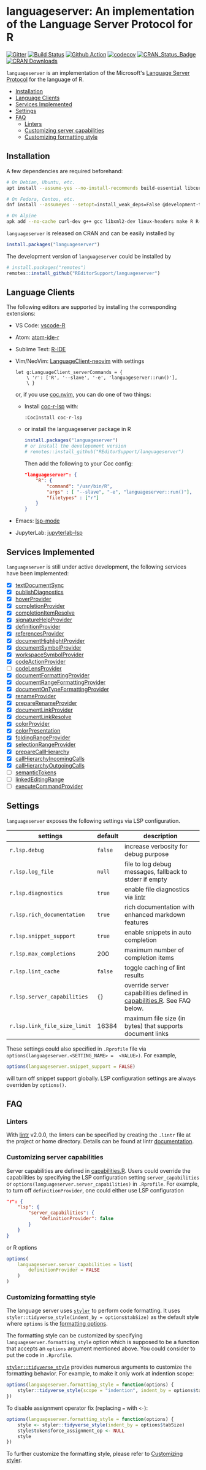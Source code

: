 # languageserver: An implementation of the Language Server Protocol for R

[![Gitter](https://badges.gitter.im/REditorSupport/community.svg)](https://gitter.im/REditorSupport/community?utm_source=badge&utm_medium=badge&utm_campaign=pr-badge)
[![Build Status](https://travis-ci.org/REditorSupport/languageserver.svg?branch=master)](https://travis-ci.org/REditorSupport/languageserver)
[![Github Action](https://github.com/REditorSupport/languageserver/workflows/build/badge.svg?branch=master)](https://github.com/REditorSupport/languageserver)
[![codecov](https://codecov.io/gh/REditorSupport/languageserver/branch/master/graph/badge.svg)](https://codecov.io/gh/REditorSupport/languageserver)
[![CRAN\_Status\_Badge](http://www.r-pkg.org/badges/version/languageserver)](https://cran.r-project.org/package=languageserver)
[![CRAN Downloads](http://cranlogs.r-pkg.org/badges/grand-total/languageserver)](https://cran.r-project.org/package=languageserver)

`languageserver` is an implementation of the Microsoft's [Language Server Protocol](https://microsoft.github.io/language-server-protocol/) for the language of R.

- [Installation](#installation)
- [Language Clients](#language-clients)
- [Services Implemented](#services-implemented)
- [Settings](#settings)
- [FAQ](#faq)
  - [Linters](#linters)
  - [Customizing server capabilities](#customizing-server-capabilities)
  - [Customizing formatting style](#customizing-formatting-style)

## Installation

A few dependencies are required beforehand:

```bash
# On Debian, Ubuntu, etc.
apt install --assume-yes --no-install-recommends build-essential libcurl4-openssl-dev libssl-dev libxml2-dev r-base

# On Fedora, Centos, etc.
dnf install --assumeyes --setopt=install_weak_deps=False @development-tools libcurl-devel libxml2-devel openssl-devel R

# On Alpine
apk add --no-cache curl-dev g++ gcc libxml2-dev linux-headers make R R-dev
```

`languageserver` is released on CRAN and can be easily installed by

```r
install.packages("languageserver")
```

The development version of `languageserver` could be installed by

```r
# install.packages("remotes")
remotes::install_github("REditorSupport/languageserver")
```

## Language Clients

The following editors are supported by installing the corresponding extensions:

- VS Code: [vscode-R](https://github.com/REditorSupport/vscode-R)

- Atom: [atom-ide-r](https://github.com/REditorSupport/atom-ide-r)

- Sublime Text: [R-IDE](https://github.com/REditorSupport/sublime-ide-r)

- Vim/NeoVim: [LanguageClient-neovim](https://github.com/autozimu/LanguageClient-neovim) with settings

    ```vim
    let g:LanguageClient_serverCommands = {
        \ 'r': ['R', '--slave', '-e', 'languageserver::run()'],
        \ }
    ```

  or, if you use [coc.nvim](https://github.com/neoclide/coc.nvim), you can do one of two things:
  
  - Install [coc-r-lsp](https://github.com/neoclide/coc-r-lsp) with:

    ```vim
    :CocInstall coc-r-lsp
    ```

  - or install the languageserver package in R

    ```r
    install.packages("languageserver")
    # or install the developement version
    # remotes::install_github("REditorSupport/languageserver")
    ```

    Then add the following to your Coc config:

    ```json
    "languageserver": {
        "R": {
            "command": "/usr/bin/R",
            "args" : [ "--slave", "-e", "languageserver::run()"],
            "filetypes" : ["r"]
        }
    }
    ```

- Emacs: [lsp-mode](https://github.com/emacs-lsp/lsp-mode)

- JupyterLab: [jupyterlab-lsp](https://github.com/krassowski/jupyterlab-lsp)

## Services Implemented

`languageserver` is still under active development, the following services have been implemented:

- [x] [textDocumentSync](https://microsoft.github.io/language-server-protocol/specifications/specification-current/#textDocument_synchronization)
- [x] [publishDiagnostics](https://microsoft.github.io/language-server-protocol/specifications/specification-current/#textDocument_publishDiagnostics)
- [x] [hoverProvider](https://microsoft.github.io/language-server-protocol/specifications/specification-current/#textDocument_hover)
- [x] [completionProvider](https://microsoft.github.io/language-server-protocol/specifications/specification-current/#textDocument_completion)
- [x] [completionItemResolve](https://microsoft.github.io/language-server-protocol/specifications/specification-current/#completionItem_resolve)
- [x] [signatureHelpProvider](https://microsoft.github.io/language-server-protocol/specifications/specification-current/#textDocument_signatureHelp)
- [x] [definitionProvider](https://microsoft.github.io/language-server-protocol/specifications/specification-current/#textDocument_definition)
- [x] [referencesProvider](https://microsoft.github.io/language-server-protocol/specifications/specification-current/#textDocument_references)
- [x] [documentHighlightProvider](https://microsoft.github.io/language-server-protocol/specifications/specification-current/#textDocument_documentHighlight)
- [x] [documentSymbolProvider](https://microsoft.github.io/language-server-protocol/specifications/specification-current/#textDocument_documentSymbol)
- [x] [workspaceSymbolProvider](https://microsoft.github.io/language-server-protocol/specifications/specification-current/#workspace_symbol)
- [x] [codeActionProvider](https://microsoft.github.io/language-server-protocol/specifications/specification-current/#textDocument_codeAction)
- [ ] [codeLensProvider](https://microsoft.github.io/language-server-protocol/specifications/specification-current/#textDocument_codeLens)
- [x] [documentFormattingProvider](https://microsoft.github.io/language-server-protocol/specifications/specification-current/#textDocument_formatting)
- [x] [documentRangeFormattingProvider](https://microsoft.github.io/language-server-protocol/specifications/specification-current/#textDocument_rangeFormatting)
- [x] [documentOnTypeFormattingProvider](https://microsoft.github.io/language-server-protocol/specifications/specification-current/#textDocument_onTypeFormatting)
- [x] [renameProvider](https://microsoft.github.io/language-server-protocol/specifications/specification-current/#textDocument_rename)
- [x] [prepareRenameProvider](https://microsoft.github.io/language-server-protocol/specifications/specification-current/#textDocument_prepareRename)
- [x] [documentLinkProvider](https://microsoft.github.io/language-server-protocol/specifications/specification-current/#textDocument_documentLink)
- [x] [documentLinkResolve](https://microsoft.github.io/language-server-protocol/specifications/specification-current/#documentLink_resolve)
- [x] [colorProvider](https://microsoft.github.io/language-server-protocol/specifications/specification-current/#textDocument_documentColor)
- [x] [colorPresentation](https://microsoft.github.io/language-server-protocol/specifications/specification-current/#textDocument_colorPresentation)
- [x] [foldingRangeProvider](https://microsoft.github.io/language-server-protocol/specifications/specification-current/#textDocument_foldingRange)
- [x] [selectionRangeProvider](https://microsoft.github.io/language-server-protocol/specifications/specification-current/#textDocument_selectionRange)
- [x] [prepareCallHierarchy](https://microsoft.github.io/language-server-protocol/specifications/specification-current/#textDocument_prepareCallHierarchy)
- [x] [callHierarchyIncomingCalls](https://microsoft.github.io/language-server-protocol/specifications/specification-current/#callHierarchy_incomingCalls)
- [x] [callHierarchyOutgoingCalls](https://microsoft.github.io/language-server-protocol/specifications/specification-current/#callHierarchy_outgoingCalls)
- [ ] [semanticTokens](https://microsoft.github.io/language-server-protocol/specifications/specification-current/#textDocument_semanticTokens)
- [ ] [linkedEditingRange](https://microsoft.github.io/language-server-protocol/specifications/specification-current/#textDocument_linkedEditingRange)
- [ ] [executeCommandProvider](https://microsoft.github.io/language-server-protocol/specifications/specification-current/#workspace_executeCommand)

## Settings

`languageserver` exposes the following settings via LSP configuration.

settings | default | description
----     | -----   | -----
`r.lsp.debug`  | `false` | increase verbosity for debug purpose
`r.lsp.log_file` | `null` | file to log debug messages, fallback to stderr if empty
`r.lsp.diagnostics` | `true` | enable file diagnostics via [lintr](https://github.com/jimhester/lintr)
`r.lsp.rich_documentation` | `true` | rich documentation with enhanced markdown features
`r.lsp.snippet_support` | `true` | enable snippets in auto completion
`r.lsp.max_completions` | 200 | maximum number of completion items
`r.lsp.lint_cache` | `false` | toggle caching of lint results
`r.lsp.server_capabilities` | `{}` | override server capabilities defined in [capabilities.R](https://github.com/REditorSupport/languageserver/blob/master/R/capabilities.R). See FAQ below.
`r.lsp.link_file_size_limit` | 16384 | maximum file size (in bytes) that supports document links

These settings could also specified in `.Rprofile` file via `options(languageserver.<SETTING_NAME> =  <VALUE>)`. For example,

```r
options(languageserver.snippet_support = FALSE)
```

will turn off snippet support globally. LSP configuration settings are always overriden by `options()`.

## FAQ

### Linters

With [lintr](https://github.com/jimhester/lintr) v2.0.0, the linters can be specified by creating the `.lintr` file at the project or home directory. Details can be found at lintr [documentation](https://github.com/jimhester/lintr#project-configuration).

### Customizing server capabilities

Server capabilities are defined in
[capabilities.R](https://github.com/REditorSupport/languageserver/blob/master/R/capabilities.R).
Users could override the capabilities by specifying the LSP configuration setting
`server_capabilities` or
`options(languageserver.server_capabilities)` in `.Rprofile`. For example, to turn off `definitionProvider`, one could either use LSP configuration

```json
"r": {
    "lsp": {
        "server_capabilities": {
            "definitionProvider": false
        }
    }
}
```

or R options

```r
options(
    languageserver.server_capabilities = list(
        definitionProvider = FALSE
    )
)
```

### Customizing formatting style

The language server uses [`styler`](https://github.com/r-lib/styler) to perform code formatting. It uses `styler::tidyverse_style(indent_by = options$tabSize)` as the default style where `options` is the [formatting
options](https://microsoft.github.io/language-server-protocol/specifications/specification-3-14/#textDocument_formatting).

The formatting style can be customized by specifying `languageserver.formatting_style` option which
is supposed to be a function that accepts an `options` argument mentioned above. You could consider to put the code in `.Rprofile`.

[`styler::tidyverse_style`](<https://styler.r-lib.org/reference/tidyverse_style.html>) provides numerous arguments to customize the formatting behavior. For example, to make it only work at indention scope:

```r
options(languageserver.formatting_style = function(options) {
    styler::tidyverse_style(scope = "indention", indent_by = options$tabSize)
})
```

To disable assignment operator fix (replacing `=` with `<-`):

```r
options(languageserver.formatting_style = function(options) {
    style <- styler::tidyverse_style(indent_by = options$tabSize)
    style$token$force_assignment_op <- NULL
    style
})
```

To further customize the formatting style, please refer to [Customizing styler](https://styler.r-lib.org/articles/customizing_styler.html).
